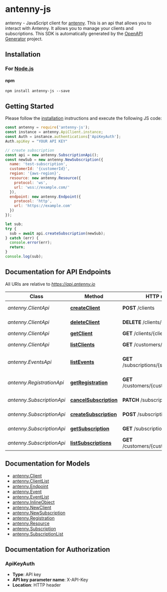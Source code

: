 # antenny-js

antenny - JavaScript client for [antenny](https://antenny.io). This is an api that allows you to interact with Antenny. It allows you to manage your clients and subscriptions.
This SDK is automatically generated by the [OpenAPI Generator](https://openapi-generator.tech) project.

## Installation

### For [Node.js](https://nodejs.org/)

#### npm

```shell
npm install antenny-js --save
```

## Getting Started

Please follow the [installation](#installation) instructions and execute the following JS code:

```javascript
const antenny = require('antenny-js');
const instance = antenny.ApiClient.instance;
const Auth = instance.authentications['ApiKeyAuth'];
Auth.apiKey = "YOUR API KEY"

// create subscription
const api = new antenny.SubscriptionApi();
const newSub = new antenny.NewSubscription({
  name: 'test-subscription',
  customerId: '{customerId}',
  region: '{aws-region}',
  resource: new antenny.Resource({
    protocol: 'ws',
    url: 'wss://example.com/'
  }),
  endpoint: new antenny.Endpoint({
    protocol: 'http',
    url: 'https://example.com'
  })
});

let sub;
try {
  sub = await api.createSubscription(newSub);
} catch (err) {
  console.error(err);
  return;
}
console.log(sub);
```

## Documentation for API Endpoints

All URIs are relative to *https://api.antenny.io*

Class | Method | HTTP request | Description
------------ | ------------- | ------------- | -------------
*antenny.ClientApi* | [**createClient**](docs/ClientApi.md#createClient) | **POST** /clients | Creates a client
*antenny.ClientApi* | [**deleteClient**](docs/ClientApi.md#deleteClient) | **DELETE** /clients/{clientId} | Deletes a client
*antenny.ClientApi* | [**getClient**](docs/ClientApi.md#getClient) | **GET** /clients/{clientId} | Gets a client
*antenny.ClientApi* | [**listClients**](docs/ClientApi.md#listClients) | **GET** /customers/{custId}/clients | Gets a list of clients
*antenny.EventsApi* | [**listEvents**](docs/EventsApi.md#listEvents) | **GET** /subscriptions/{subId}/events | Gets a list of events for a subscription
*antenny.RegistrationApi* | [**getRegistration**](docs/RegistrationApi.md#getRegistration) | **GET** /customers/{custId}/registration | Gets a customers registration
*antenny.SubscriptionApi* | [**cancelSubscription**](docs/SubscriptionApi.md#cancelSubscription) | **PATCH** /subscriptions/{subId} | Cancels a subscription
*antenny.SubscriptionApi* | [**createSubscription**](docs/SubscriptionApi.md#createSubscription) | **POST** /subscriptions | Creates a subscription
*antenny.SubscriptionApi* | [**getSubscription**](docs/SubscriptionApi.md#getSubscription) | **GET** /subscriptions/{subId} | Gets a subscription
*antenny.SubscriptionApi* | [**listSubscriptions**](docs/SubscriptionApi.md#listSubscriptions) | **GET** /customers/{custId}/subscriptions | Gets a list of subscriptions


## Documentation for Models

 - [antenny.Client](docs/Client.md)
 - [antenny.ClientList](docs/ClientList.md)
 - [antenny.Endpoint](docs/Endpoint.md)
 - [antenny.Event](docs/Event.md)
 - [antenny.EventList](docs/EventList.md)
 - [antenny.InlineObject](docs/InlineObject.md)
 - [antenny.NewClient](docs/NewClient.md)
 - [antenny.NewSubscription](docs/NewSubscription.md)
 - [antenny.Registration](docs/Registration.md)
 - [antenny.Resource](docs/Resource.md)
 - [antenny.Subscription](docs/Subscription.md)
 - [antenny.SubscriptionList](docs/SubscriptionList.md)


## Documentation for Authorization

### ApiKeyAuth

- **Type**: API key
- **API key parameter name**: X-API-Key
- **Location**: HTTP header
